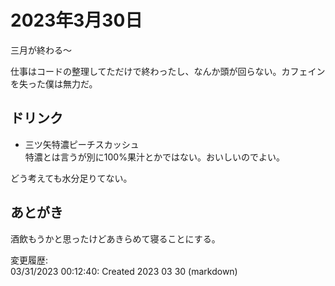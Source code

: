 # 2023年3月30日

三月が終わる～

仕事はコードの整理してただけで終わったし、なんか頭が回らない。カフェインを失った僕は無力だ。

## ドリンク

- 三ツ矢特濃ピーチスカッシュ  
特濃とは言うが別に100%果汁とかではない。おいしいのでよい。

どう考えても水分足りてない。

## あとがき

酒飲もうかと思ったけどあきらめて寝ることにする。

変更履歴:  
03/31/2023 00:12:40: Created 2023 03 30 (markdown)  
